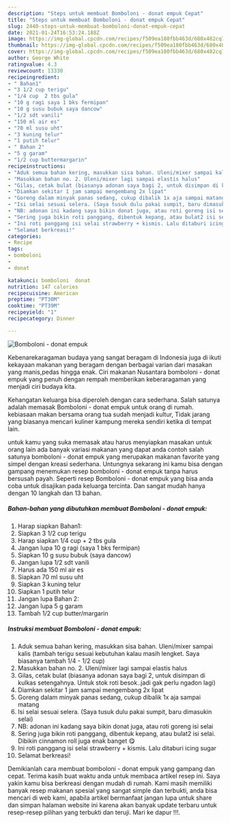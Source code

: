 ```yaml
---
description: "Steps untuk membuat Bomboloni - donat empuk Cepat"
title: "Steps untuk membuat Bomboloni - donat empuk Cepat"
slug: 2440-steps-untuk-membuat-bomboloni-donat-empuk-cepat
date: 2021-01-24T16:53:24.188Z
image: https://img-global.cpcdn.com/recipes/f509ea180fbb463d/680x482cq70/bomboloni-donat-empuk-foto-resep-utama.jpg
thumbnail: https://img-global.cpcdn.com/recipes/f509ea180fbb463d/680x482cq70/bomboloni-donat-empuk-foto-resep-utama.jpg
cover: https://img-global.cpcdn.com/recipes/f509ea180fbb463d/680x482cq70/bomboloni-donat-empuk-foto-resep-utama.jpg
author: George White
ratingvalue: 4.3
reviewcount: 13330
recipeingredient:
- " Bahan1"
- "3 1/2 cup terigu"
- "1/4 cup  2 tbs gula"
- "10 g ragi saya 1 bks fermipan"
- "10 g susu bubuk saya dancow"
- "1/2 sdt vanili"
- "150 ml air es"
- "70 ml susu uht"
- "3 kuning telur"
- "1 putih telur"
- " Bahan 2"
- "5 g garam"
- "1/2 cup buttermargarin"
recipeinstructions:
- "Aduk semua bahan kering, masukkan sisa bahan. Uleni/mixer sampai kalis (tambah terigu sesuai kebutuhan kalau masih lengket. Saya biasanya tambah 1/4 - 1/2 cup)"
- "Masukkan bahan no. 2. Uleni/mixer lagi sampai elastis halus"
- "Gilas, cetak bulat (biasanya adonan saya bagi 2, untuk disimpan di kulkas setengahnya. Untuk stok roti besok..jadi gak perlu ngadon lagi)"
- "Diamkan sekitar 1 jam sampai mengembang 2x lipat"
- "Goreng dalam minyak panas sedang, cukup dibalik 1x aja sampai matang"
- "Isi selai sesuai selera. (Saya tusuk dulu pakai sumpit, baru dimasukin selai)"
- "NB: adonan ini kadang saya bikin donat juga, atau roti goreng isi selai"
- "Sering juga bikin roti panggang, dibentuk kepang, atau bulat2 isi selai. Dibikin cinnamon roll juga enak banget 😋"
- "Ini roti panggang isi selai strawberry + kismis. Lalu ditaburi icing sugar"
- "Selamat berkreasi!"
categories:
- Recipe
tags:
- bomboloni
- 
- donat

katakunci: bomboloni  donat 
nutrition: 147 calories
recipecuisine: American
preptime: "PT30M"
cooktime: "PT39M"
recipeyield: "1"
recipecategory: Dinner

---
```



![Bomboloni - donat empuk](https://img-global.cpcdn.com/recipes/f509ea180fbb463d/680x482cq70/bomboloni-donat-empuk-foto-resep-utama.jpg)

Kebenarekaragaman budaya yang sangat beragam di Indonesia juga di ikuti kekayaan makanan yang beragam dengan berbagai varian dari masakan yang manis,pedas hingga enak. Ciri makanan Nusantara bomboloni - donat empuk yang penuh dengan rempah memberikan keberaragaman yang menjadi ciri budaya kita.




Kehangatan keluarga bisa diperoleh dengan cara sederhana. Salah satunya adalah memasak Bomboloni - donat empuk untuk orang di rumah. kebiasaan makan bersama orang tua sudah menjadi kultur, Tidak jarang yang biasanya mencari kuliner kampung mereka sendiri ketika di tempat lain.

untuk kamu yang suka memasak atau harus menyiapkan masakan untuk orang lain ada banyak variasi makanan yang dapat anda contoh salah satunya bomboloni - donat empuk yang merupakan makanan favorite yang simpel dengan kreasi sederhana. Untungnya sekarang ini kamu bisa dengan gampang menemukan resep bomboloni - donat empuk tanpa harus bersusah payah.
Seperti resep Bomboloni - donat empuk yang bisa anda coba untuk disajikan pada keluarga tercinta. Dan sangat mudah hanya dengan 10 langkah dan 13 bahan.


<!--inarticleads1-->

##### Bahan-bahan yang dibutuhkan membuat Bomboloni - donat empuk:

1. Harap siapkan  Bahan1:
1. Siapkan 3 1/2 cup terigu
1. Harap siapkan 1/4 cup + 2 tbs gula
1. Jangan lupa 10 g ragi (saya 1 bks fermipan)
1. Siapkan 10 g susu bubuk (saya dancow)
1. Jangan lupa 1/2 sdt vanili
1. Harus ada 150 ml air es
1. Siapkan 70 ml susu uht
1. Siapkan 3 kuning telur
1. Siapkan 1 putih telur
1. Jangan lupa  Bahan 2:
1. Jangan lupa 5 g garam
1. Tambah 1/2 cup butter/margarin




<!--inarticleads2-->

##### Instruksi membuat  Bomboloni - donat empuk:

1. Aduk semua bahan kering, masukkan sisa bahan. Uleni/mixer sampai kalis (tambah terigu sesuai kebutuhan kalau masih lengket. Saya biasanya tambah 1/4 - 1/2 cup)
1. Masukkan bahan no. 2. Uleni/mixer lagi sampai elastis halus
1. Gilas, cetak bulat (biasanya adonan saya bagi 2, untuk disimpan di kulkas setengahnya. Untuk stok roti besok..jadi gak perlu ngadon lagi)
1. Diamkan sekitar 1 jam sampai mengembang 2x lipat
1. Goreng dalam minyak panas sedang, cukup dibalik 1x aja sampai matang
1. Isi selai sesuai selera. (Saya tusuk dulu pakai sumpit, baru dimasukin selai)
1. NB: adonan ini kadang saya bikin donat juga, atau roti goreng isi selai
1. Sering juga bikin roti panggang, dibentuk kepang, atau bulat2 isi selai. Dibikin cinnamon roll juga enak banget 😋
1. Ini roti panggang isi selai strawberry + kismis. Lalu ditaburi icing sugar
1. Selamat berkreasi!




Demikianlah cara membuat bomboloni - donat empuk yang gampang dan cepat. Terima kasih buat waktu anda untuk membaca artikel resep ini. Saya yakin kamu bisa berkreasi dengan mudah di rumah. Kami masih memiliki banyak resep makanan spesial yang sangat simple dan terbukti, anda bisa mencari di web kami, apabila artikel bermanfaat jangan lupa untuk share dan simpan halaman website ini karena akan banyak update terbaru untuk resep-resep pilihan yang terbukti dan teruji. Mari ke dapur !!!. 
